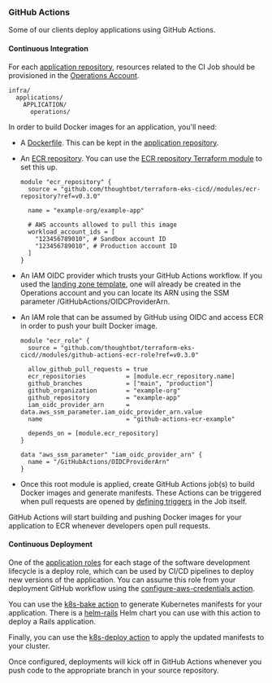 
### GitHub Actions

Some of our clients deploy applications using GitHub Actions.

#### Continuous Integration

For each [application repository](#), resources related to the CI Job
should be provisioned in the [Operations
Account](#aws-accounts).

```
infra/
  applications/
    APPLICATION/
      operations/
```

In order to build Docker images for an application, you'll need:

- A [Dockerfile](https://docs.docker.com/engine/reference/builder/).
  This can be kept in the [application repository](#).
- An [ECR repository](https://docs.aws.amazon.com/AmazonECR/latest/userguide/Repositories.html).
  You can use the [ECR repository Terraform
  module](https://github.com/thoughtbot/terraform-eks-cicd/tree/main/modules/ecr-repository)
  to set this up.

  ```
  module "ecr_repository" {
    source = "github.com/thoughtbot/terraform-eks-cicd//modules/ecr-repository?ref=v0.3.0"

    name = "example-org/example-app"

    # AWS accounts allowed to pull this image
    workload_account_ids = [
      "123456789010", # Sandbox account ID
      "123456789010", # Production account ID
    ]
  }
  ```
- An IAM OIDC provider which trusts your GitHub Actions workflow. If
  you used the [landing zone template](https://github.com/thoughtbot/aws-landing-zone-template),
  one will already be created in the Operations account and you can
  locate its ARN using the SSM parameter
  /GitHubActions/OIDCProviderArn.
- An IAM role that can be assumed by GitHub using OIDC and access ECR
  in order to push your built Docker image.

  ```
  module "ecr_role" {
    source = "github.com/thoughtbot/terraform-eks-cicd//modules/github-actions-ecr-role?ref=v0.3.0"

    allow_github_pull_requests = true
    ecr_repositories           = [module.ecr_repository.name]
    github_branches            = ["main", "production"]
    github_organization        = "example-org"
    github_repository          = "example-app"
    iam_oidc_provider_arn      = data.aws_ssm_parameter.iam_oidc_provider_arn.value
    name                       = "github-actions-ecr-example"

    depends_on = [module.ecr_repository]
  }

  data "aws_ssm_parameter" "iam_oidc_provider_arn" {
    name = "/GitHubActions/OIDCProviderArn"
  }
  ```
- Once this root module is applied, create GitHub Actions job(s) to
  build Docker images and generate manifests. These Actions can be
  triggered when pull requests are opened by [defining
  triggers](https://docs.github.com/en/actions/using-workflows/events-that-trigger-workflows)
  in the Job itself.

GitHub Actions will start building and pushing Docker images for your
application to ECR whenever developers open pull requests.

#### Continuous Deployment

One of the [application roles](#application-roles) for
each stage of the software development lifecycle is a deploy role, which
can be used by CI/CD pipelines to deploy new versions of the
application. You can assume this role from your deployment GitHub
workflow using the [configure-aws-credentials
action](https://github.com/aws-actions/configure-aws-credentials).

You can use the [k8s-bake action](https://github.com/Azure/k8s-bake) to
generate Kubernetes manifests for your application. There is a
[helm-rails](https://github.com/thoughtbot/helm-charts/tree/main/charts/helm-rails)
Helm chart you can use with this action to deploy a Rails application.

Finally, you can use the [k8s-deploy action](https://github.com/Azure/k8s-deploy) to apply the updated
manifests to your cluster.

Once configured, deployments will kick off in GitHub Actions whenever
you push code to the appropriate branch in your source repository.
